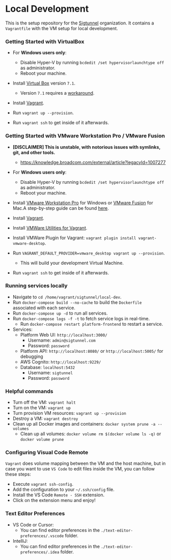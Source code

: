 # Local Development

This is the setup repository for the [Sigtunnel](https://github.com/sigtunnel) organization. It contains a `Vagrantfile` with the VM setup for 
local development.

### Getting Started with VirtualBox

* For **Windows users only**:
    * Disable Hyper-V by running `bcdedit /set hypervisorlaunchtype off` as administrator.
    * Reboot your machine.

* Install [Virtual Box](https://www.virtualbox.org/wiki/Downloads) version `7.1`.
  * Version `7.1` requires a [workaround](https://github.com/hashicorp/vagrant/issues/13501).

* Install [Vagrant](https://developer.hashicorp.com/vagrant/downloads).
<!---
* Install [vagrant-vbguest](https://github.com/dheerapat/vagrant-vbguest) with `Administrative` privileges.
  * ```bash
    choco install ruby
    cd ..
    git clone https://github.com/dheerapat/vagrant-vbguest.git
    cd vagrant-vbguest
    gem build vagrant-vbguest.gemspec
    # vagrant-vbguest plugin workaround for https://github.com/dotless-de/vagrant-vbguest/issues/332
    vagrant plugin install vagrant-vbguest-0.32.1.gem
    ```
-->

* Run `vagrant up --provision`.
<!---
* For **Windows users only**:
  * Turn off the VM: `vagrant halt`
  * Enable Symbolic Links for the Virtual Machine:
      * Open a terminal as `Administrator`.
      * `cd 'C:\Program Files\Oracle\VirtualBox\'`
      * `.\VBoxManage setextradata VM_NAME VBoxInternal2/SharedFoldersEnableSymlinksCreate/SHARE_NAME 1`
        * Replace `VM_NAME` with the name of your VM.
          * `signtunnel` is the default name.
          * If you don't remember this, in Virtual Box go to `Machine > Settings > General > Basic > Name`.
        * Replace `SHARE_NAME` with the name of the shared folder.
          * `home_vagrant_sigtunnel` is the default name.
          * If you don't remember this, in Virtual Box go to `Machine > Settings > Shared Folders`.
-->

* Run `vagrant ssh` to get inside of it afterwards.

### Getting Started with VMware Workstation Pro / VMware Fusion

* **[DISCLAIMER] This is unstable, with notorious issues with symlinks, git, and other tools.**
  * https://knowledge.broadcom.com/external/article?legacyId=1007277

* For **Windows users only**:
    * Disable Hyper-V by running `bcdedit /set hypervisorlaunchtype off` as administrator.
    * Reboot your machine.

* Install [VMware Workstation Pro](https://www.vmware.com/products/workstation-pro.html) for Windows or [VMware Fusion](https://www.vmware.com/products/fusion.html) for Mac.A step-by-step guide can be found [here](https://www.mikeroysoft.com/post/download-fusion-ws/).

* Install [Vagrant](https://developer.hashicorp.com/vagrant/downloads).

* Install [VMWare Utilities for Vagrant](https://developer.hashicorp.com/vagrant/install/vmware).

* Install VMWare Plugin for Vagrant: `vagrant plugin install vagrant-vmware-desktop`.

* Run `VAGRANT_DEFAULT_PROVIDER=vmware_desktop vagrant up --provision`.
    * This will build your development Virtual Machine.

* Run `vagrant ssh` to get inside of it afterwards.

### Running services locally

* Navigate to `cd /home/vagrant/sigtunnel/local-dev`.
* Run `docker-compose build --no-cache` to build the `Dockerfile` associated with each service.
* Run `docker-compose up -d` to run all services.
* Run `docker-compose logs -f -t` to fetch service logs in real-time.
  * Run `docker-compose restart platform-frontend` to restart a service.
* Services:
    * Platform Web UI: `http://localhost:3000/`
      * Username: `admin@sigtunnel.com`
      * Password: `password`
    * Platform API: `http://localhost:8080/` or `http://localhost:5005/` for debugging
    * AWS Cognito: `http://localhost:9229/`
    * Database: `localhost:5432`
      * Username: `sigtunnel`
      * Password: `password`

### Helpful commands

* Turn off the VM: `vagrant halt`
* Turn on the VM: `vagrant up`
* Turn provision VM resources: `vagrant up --provision`
* Destroy a VM: `vagrant destroy`
* Clean up all Docker images and containers: `docker system prune -a --volumes`
  * Clean up all volumes: `docker volume rm $(docker volume ls -q)` or `docker volume prune`

### Configuring Visual Code Remote

`Vagrant` does volume mapping between the VM and the host machine, but in case you want to use `VS Code` to edit files inside the VM,
you can follow these steps:

* Execute `vagrant ssh-config`.
* Add the configuration to your `~/.ssh/config` file.
* Install the VS Code `Remote - SSH` extension.
* Click on the extension menu and enjoy!

### Text Editor Preferences

* VS Code or Cursor:
  * You can find editor preferences in the `./text-editor-preferences/.vscode` folder.
* IntelliJ:
  * You can find editor preferences in the `./text-editor-preferences/.idea` folder.
